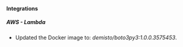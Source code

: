 
#### Integrations

##### AWS - Lambda

- Updated the Docker image to: *demisto/boto3py3:1.0.0.3575453*.

